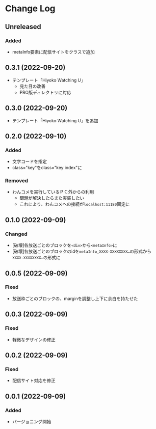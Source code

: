 # Change Log

## Unreleased
### Added
* metaInfo要素に配信サイトをクラスで追加

## 0.3.1 (2022-09-20)
* テンプレート「Hiyoko Watching U」
	* 見た目の改善
	* PRO版ディレクトリに対応

## 0.3.0 (2022-09-20)
* テンプレート「Hiyoko Watching U」を追加

## 0.2.0 (2022-09-10)
### Added
* 文字コードを指定
* class="key"をclass="key index"に

### Removed
* わんコメを実行しているＰＣ外からの利用
	* 問題が解決したらまた実装したい
	* これにより、わんコメへの接続が`localhost:11180`固定に

## 0.1.0 (2022-09-09)
### Changed
* [破壊]各放送ごとのブロックを`<div>`から`<metaInfo>`に
* [破壊]各放送ごとのブロックのidを`metaInfo_XXXX-XXXXXXXX…`の形式から`XXXX-XXXXXXXX…`の形式に

## 0.0.5 (2022-09-09)
### Fixed
* 放送枠ごとのブロックの、marginを調整し上下に余白を持たせた

## 0.0.3 (2022-09-09)
### Fixed
* 軽微なデザインの修正

## 0.0.2 (2022-09-09)
### Fixed
* 配信サイト対応を修正

## 0.0.1 (2022-09-09)
### Added
* バージョニング開始